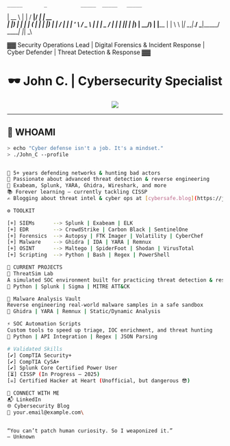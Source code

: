     _____       _           _____  _____   _____ 
|  __ \     | |         / ____|/ ____| |  __ \
| |__) |   _| |__   ___| (___ | |      | |__) |
|  ___/ | | | '_ \ / _ \\___ \| |      |  _  / 
| |   | |_| | |_) |  __/____) | |____  | | \ \ 
|_|    \__,_|_.__/ \___|_____/ \_____| |_|  \_\
                                              
                                               
   ▓▓ Security Operations Lead | Digital Forensics & Incident Response | Cyber Defender | Threat Detection & Response ▓▓

<h1 align="center">🕶️ John C. | Cybersecurity Specialist</h1>
<p align="center">
  <img src="https://readme-typing-svg.herokuapp.com/?lines=Threat+Hunter.;Digital+Forensics+Analyst.;Red+Teamer+at+Heart.;Incident+Responder.;SIEM+and+SOAR+Wizard.&center=true&width=440&height=45">
</p>

---

## 🧠 WHOAMI
```bash
> echo "Cyber defense isn't a job. It's a mindset."  
> ./John_C --profile


🎯 5+ years defending networks & hunting bad actors
👾 Passionate about advanced threat detection & reverse engineering
🧰 Exabeam, Splunk, YARA, Ghidra, Wireshark, and more
📚 Forever learning — currently tackling CISSP
✍️ Blogging about threat intel & cyber ops at [cybersafe.blog](https://joncanturk.medium.com/)

⚙️ TOOLKIT

[+] SIEMs      --> Splunk | Exabeam | ELK
[+] EDR        --> CrowdStrike | Carbon Black | SentinelOne
[+] Forensics  --> Autopsy | FTK Imager | Volatility | CyberChef
[+] Malware    --> Ghidra | IDA | YARA | Remnux
[+] OSINT      --> Maltego | SpiderFoot | Shodan | VirusTotal
[+] Scripting  --> Python | Bash | Regex | PowerShell

🧪 CURRENT PROJECTS
🧬 ThreatSim Lab
A simulated SOC environment built for practicing threat detection & response
🔧 Python | Splunk | Sigma | MITRE ATT&CK

🐍 Malware Analysis Vault
Reverse engineering real-world malware samples in a safe sandbox
🔧 Ghidra | YARA | Remnux | Static/Dynamic Analysis

⚡ SOC Automation Scripts
Custom tools to speed up triage, IOC enrichment, and threat hunting
🔧 Python | API Integration | Regex | JSON Parsing

# Validated Skills
[✔] CompTIA Security+
[✔] CompTIA CySA+
[✔] Splunk Core Certified Power User
[⏳] CISSP (In Progress – 2025)
[☠] Certified Hacker at Heart (Unofficial, but dangerous 😎)

📡 CONNECT WITH ME
📬 LinkedIn
🌐 Cybersecurity Blog
📧 your.email@example.com\


“You can’t patch human curiosity. So I weaponized it.”
– Unknown




